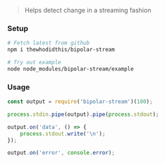 > Helps detect change in a streaming fashion

### Setup
```sh
# Fetch latest from github
npm i thewhodidthis/bipolar-stream

# Try out example
node node_modules/bipolar-stream/example
```

### Usage
```js
const output = require('bipolar-stream')(100);

process.stdin.pipe(output).pipe(process.stdout);

output.on('data', () => {
    process.stdout.write('\n');
});

output.on('error', console.error);
```

